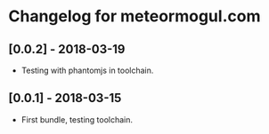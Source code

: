 # Changelog for meteormogul.com

## [0.0.2] - 2018-03-19

- Testing with phantomjs in toolchain.

## [0.0.1] - 2018-03-15

- First bundle, testing toolchain.

